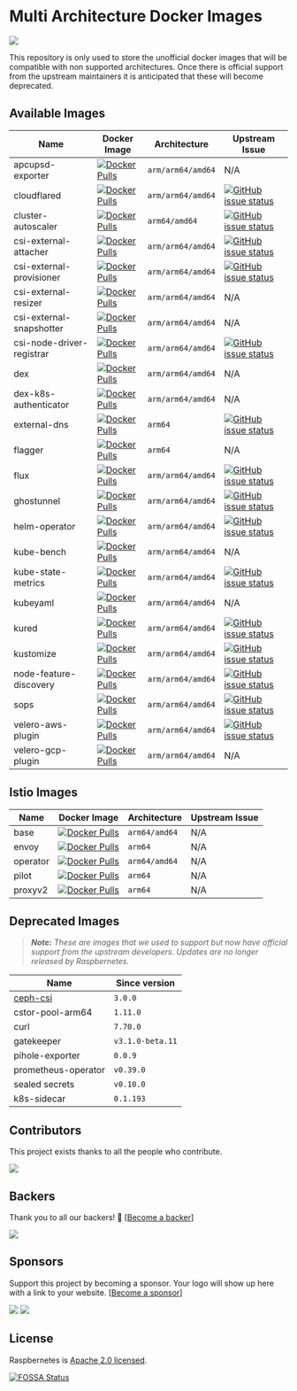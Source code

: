 # Multi Architecture Docker Images

<a href="https://app.fossa.com/projects/git%2Bgithub.com%2Fraspbernetes%2Fmulti-arch-images?ref=badge_shield" alt="FOSSA Status"><img src="https://app.fossa.com/api/projects/git%2Bgithub.com%2Fraspbernetes%2Fmulti-arch-images.svg?type=shield"/></a>

This repository is only used to store the unofficial docker images that will be compatible with non supported architectures. Once there is official support from the upstream maintainers it is anticipated that these will become deprecated.

## Available Images

| Name | Docker Image | Architecture | Upstream Issue |
|------|--------------|--------------|----------------|
| apcupsd-exporter | [![Docker Pulls](https://img.shields.io/docker/pulls/raspbernetes/apcupsd-exporter)](https://hub.docker.com/r/raspbernetes/apcupsd-exporter) | `arm/arm64/amd64` | N/A |
| cloudflared | [![Docker Pulls](https://img.shields.io/docker/pulls/raspbernetes/cloudflared)](https://hub.docker.com/r/raspbernetes/cloudflared) | `arm/arm64/amd64` | [![GitHub issue status](https://img.shields.io/github/issues/detail/state/cloudflare/cloudflared/140)](https://github.com/cloudflare/cloudflared/issues/140) |
| cluster-autoscaler | [![Docker Pulls](https://img.shields.io/docker/pulls/raspbernetes/cluster-autoscaler)](https://hub.docker.com/r/raspbernetes/cluster-autoscaler) | `arm64/amd64` | [![GitHub issue status](https://img.shields.io/github/issues/detail/state/kubernetes/autoscaler/3419)](https://github.com/kubernetes/autoscaler/issues/3419) |
| csi-external-attacher | [![Docker Pulls](https://img.shields.io/docker/pulls/raspbernetes/csi-external-attacher)](https://hub.docker.com/r/raspbernetes/csi-external-attacher) | `arm/arm64/amd64` | [![GitHub issue status](https://img.shields.io/github/issues/detail/state/kubernetes-csi/external-attacher/224)](https://github.com/kubernetes-csi/external-attacher/pull/224) |
| csi-external-provisioner | [![Docker Pulls](https://img.shields.io/docker/pulls/raspbernetes/csi-external-provisioner)](https://hub.docker.com/r/raspbernetes/csi-external-provisioner) | `arm/arm64/amd64` | [![GitHub issue status](https://img.shields.io/github/issues/detail/state/kubernetes-csi/external-provisioner/381)](https://github.com/kubernetes-csi/external-provisioner/issues/381) |
| csi-external-resizer | [![Docker Pulls](https://img.shields.io/docker/pulls/raspbernetes/csi-external-resizer)](https://hub.docker.com/r/raspbernetes/csi-external-resizer) | `arm/arm64/amd64` | N/A |
| csi-external-snapshotter | [![Docker Pulls](https://img.shields.io/docker/pulls/raspbernetes/csi-external-snapshotter)](https://hub.docker.com/r/raspbernetes/csi-external-snapshotter) | `arm/arm64/amd64` | N/A |
| csi-node-driver-registrar | [![Docker Pulls](https://img.shields.io/docker/pulls/raspbernetes/csi-node-driver-registrar)](https://hub.docker.com/r/raspbernetes/csi-node-driver-registrar) | `arm/arm64/amd64` | [![GitHub issue status](https://img.shields.io/github/issues/detail/state/kubernetes-csi/node-driver-registrar/48)](https://github.com/kubernetes-csi/node-driver-registrar/issues/48) |
| dex | [![Docker Pulls](https://img.shields.io/docker/pulls/raspbernetes/dex)](https://hub.docker.com/r/raspbernetes/dex) | `arm/arm64/amd64` | N/A |
| dex-k8s-authenticator | [![Docker Pulls](https://img.shields.io/docker/pulls/raspbernetes/dex-k8s-authenticator)](https://hub.docker.com/r/raspbernetes/dex-k8s-authenticator) | `arm/arm64/amd64` | N/A |
| external-dns | [![Docker Pulls](https://img.shields.io/docker/pulls/raspbernetes/external-dns)](https://hub.docker.com/r/raspbernetes/external-dns) | `arm64` | [![GitHub issue status](https://img.shields.io/github/issues/detail/state/kubernetes-sigs/external-dns/1443)](https://github.com/kubernetes-sigs/external-dns/issues/1443) |
| flagger | [![Docker Pulls](https://img.shields.io/docker/pulls/raspbernetes/flagger)](https://hub.docker.com/r/raspbernetes/flagger) | `arm64` | N/A |
| flux | [![Docker Pulls](https://img.shields.io/docker/pulls/raspbernetes/flux)](https://hub.docker.com/r/raspbernetes/flux) | `arm/arm64/amd64` | [![GitHub issue status](https://img.shields.io/github/issues/detail/state/fluxcd/flux/1761)](https://github.com/fluxcd/flux/issues/1761)|
| ghostunnel | [![Docker Pulls](https://img.shields.io/docker/pulls/raspbernetes/ghostunnel)](https://hub.docker.com/r/raspbernetes/ghostunnel) | `arm/arm64/amd64` | [![GitHub issue status](https://img.shields.io/github/issues/detail/state/square/ghostunnel/260)](https://github.com/square/ghostunnel/issues/260) |
| helm-operator | [![Docker Pulls](https://img.shields.io/docker/pulls/raspbernetes/helm-operator)](https://hub.docker.com/r/raspbernetes/helm-operator) | `arm/arm64/amd64` |[![GitHub issue status](https://img.shields.io/github/issues/detail/state/fluxcd/helm-operator/147)](https://github.com/fluxcd/helm-operator/issues/147)|
| kube-bench | [![Docker Pulls](https://img.shields.io/docker/pulls/raspbernetes/kube-bench)](https://hub.docker.com/r/raspbernetes/kube-bench) | `arm/arm64/amd64` | N/A |
| kube-state-metrics | [![Docker Pulls](https://img.shields.io/docker/pulls/raspbernetes/kube-state-metrics)](https://hub.docker.com/r/raspbernetes/kube-state-metrics) | `arm/arm64/amd64` | [![GitHub issue status](https://img.shields.io/github/issues/detail/state/kubernetes/kube-state-metrics/1037)](https://github.com/kubernetes/kube-state-metrics/issues/1037) |
| kubeyaml | [![Docker Pulls](https://img.shields.io/docker/pulls/raspbernetes/kubeyaml)](https://hub.docker.com/r/raspbernetes/kubeyaml) | `arm/arm64/amd64` | N/A |
| kured | [![Docker Pulls](https://img.shields.io/docker/pulls/raspbernetes/kured)](https://hub.docker.com/r/raspbernetes/kured) | `arm/arm64/amd64` |[![GitHub issue status](https://img.shields.io/github/issues/detail/state/weaveworks/kured/23)](https://github.com/weaveworks/kured/issues/23)|
| kustomize | [![Docker Pulls](https://img.shields.io/docker/pulls/raspbernetes/kustomize)](https://hub.docker.com/r/raspbernetes/kustomize) | `arm/arm64/amd64` | [![GitHub issue status](https://img.shields.io/github/issues/detail/state/kubernetes-sigs/kustomize/2235)](https://github.com/kubernetes-sigs/kustomize/issues/2235)|
| node-feature-discovery | [![Docker Pulls](https://img.shields.io/docker/pulls/raspbernetes/node-feature-discovery)](https://hub.docker.com/r/raspbernetes/node-feature-discovery) | `arm/arm64/amd64` | [![GitHub issue status](https://img.shields.io/github/issues/detail/state/kubernetes-sigs/node-feature-discovery/203)](https://github.com/kubernetes-sigs/node-feature-discovery/issues/203) |
| sops | [![Docker Pulls](https://img.shields.io/docker/pulls/raspbernetes/sops)](https://hub.docker.com/r/raspbernetes/sops) | `arm/arm64/amd64` | [![GitHub issue status](https://img.shields.io/github/issues/detail/state/mozilla/sops/595)](https://github.com/mozilla/sops/issues/595)|
| velero-aws-plugin | [![Docker Pulls](https://img.shields.io/docker/pulls/raspbernetes/velero-aws-plugin)](https://hub.docker.com/r/raspbernetes/velero-aws-plugin) | `arm/arm64/amd64` | [![GitHub issue status](https://img.shields.io/github/issues/detail/state/vmware-tanzu/velero-plugin-for-aws/18)](https://github.com/vmware-tanzu/velero-plugin-for-aws/issues/18)|
| velero-gcp-plugin | [![Docker Pulls](https://img.shields.io/docker/pulls/raspbernetes/velero-gcp-plugin)](https://hub.docker.com/r/raspbernetes/velero-gcp-plugin) | `arm/arm64/amd64` | N/A|

## Istio Images

| Name | Docker Image | Architecture | Upstream Issue |
|------|--------------|--------------|----------------|
| base | [![Docker Pulls](https://img.shields.io/docker/pulls/raspbernetes/istio-base)](https://hub.docker.com/r/raspbernetes/istio-base) | `arm64/amd64` | N/A |
| envoy | [![Docker Pulls](https://img.shields.io/docker/pulls/raspbernetes/istio-envoy)](https://hub.docker.com/r/raspbernetes/istio-envoy) | `arm64` | N/A |
| operator | [![Docker Pulls](https://img.shields.io/docker/pulls/raspbernetes/istio-operator)](https://hub.docker.com/r/raspbernetes/istio-operator) | `arm64/amd64` | N/A |
| pilot | [![Docker Pulls](https://img.shields.io/docker/pulls/raspbernetes/istio-pilot)](https://hub.docker.com/r/raspbernetes/istio-pilot) | `arm64` | N/A |
| proxyv2 | [![Docker Pulls](https://img.shields.io/docker/pulls/raspbernetes/istio-proxyv2)](https://hub.docker.com/r/raspbernetes/istio-proxyv2) | `arm64` | N/A |

## Deprecated Images

> _**Note:** These are images that we used to support but now have official support from the upstream developers. Updates are no longer released by Raspbernetes._

| Name | Since version |
|------|---------------|
| [ceph-csi](https://quay.io/cephcsi/cephcsi) | `3.0.0` |
| cstor-pool-arm64 | `1.11.0` |
| curl | `7.70.0` |
| gatekeeper | `v3.1.0-beta.11` |
| pihole-exporter | `0.0.9` |
| prometheus-operator | `v0.39.0` |
| sealed secrets | `v0.10.0` |
| k8s-sidecar | `0.1.193` |

## Contributors

This project exists thanks to all the people who contribute.

<a href="https://github.com/raspbernetes/multi-arch-images/graphs/contributors"><img src="https://opencollective.com/raspbernetes/contributors.svg?width=890&button=false" /></a>

## Backers

Thank you to all our backers! 🙏 [[Become a backer](https://opencollective.com/raspbernetes#backer)]

<a href="https://opencollective.com/raspbernetes#backers" target="_blank"><img src="https://opencollective.com/raspbernetes/backers.svg"></a>

## Sponsors

Support this project by becoming a sponsor. Your logo will show up here with a link to your website. [[Become a sponsor](https://opencollective.com/raspbernetes#sponsor)]

<a href="https://opencollective.com/raspbernetes/sponsor/0/website" target="_blank"><img src="https://opencollective.com/raspbernetes/sponsor/0/avatar.svg"></a> <a href="https://opencollective.com/raspbernetes/sponsor/1/website" target="_blank"><img src="https://opencollective.com/raspbernetes/sponsor/1/avatar.svg"></a>

## License

Raspbernetes is [Apache 2.0 licensed](./LICENSE).


[![FOSSA Status](https://app.fossa.com/api/projects/git%2Bgithub.com%2Fraspbernetes%2Fmulti-arch-images.svg?type=large)](https://app.fossa.com/projects/git%2Bgithub.com%2Fraspbernetes%2Fmulti-arch-images?ref=badge_large)
